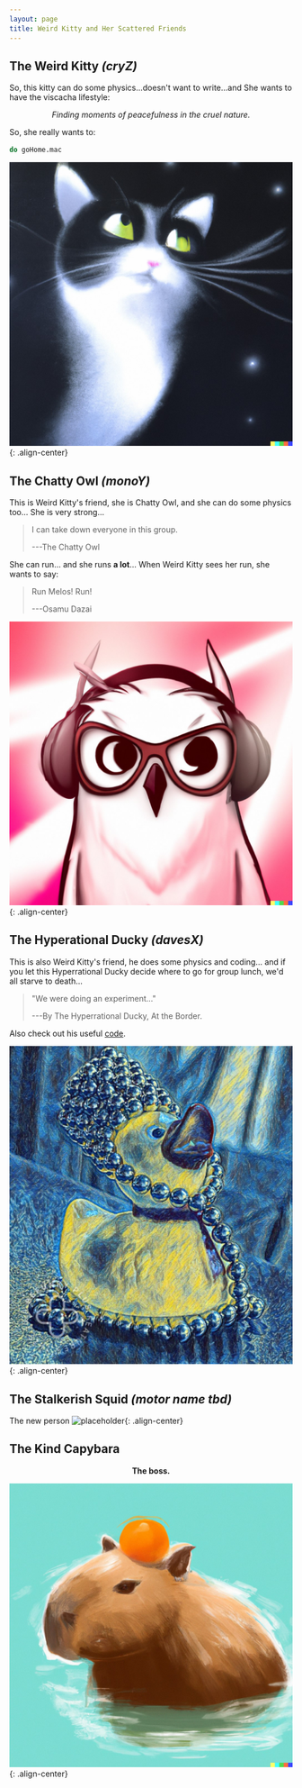 ```yaml
---
layout: page
title: Weird Kitty and Her Scattered Friends
---
```


## The Weird Kitty  _(cryZ)_
So, this kitty can do some physics...doesn't want to write...and She wants to have the viscacha lifestyle:

<p align="center"> <em>Finding moments of peacefulness in the cruel nature.</em> </p>

So, she really wants to:
```sh
do goHome.mac
```
![placeholder](/kitty.jpeg){: .align-center}

## The Chatty Owl  _(monoY)_
This is Weird Kitty's friend, she is Chatty Owl, and she can do some physics too... She is very strong... 

> I can take down everyone in this group.
> 
> ---The Chatty Owl

She can run... and she runs **a lot**... When Weird Kitty sees her run, she wants to say:
>Run Melos! Run!
>
>---Osamu Dazai

![placeholder](/owl.jpeg){: .align-center}

## The Hyperational Ducky   _(davesX)_
This is also Weird Kitty's friend, he does some physics and coding... and if you let this Hyperrational Ducky decide where to go for group lunch, we'd all starve to death...
> "We were doing an experiment..."
> 
> ---By The Hyperrational Ducky, At the Border.


Also check out his useful <a href="https://github.com/Dobrowod?tab=repositories">code</a>.

![placeholder](/duck.jpeg){: .align-center}

## The Stalkerish Squid   _(motor name tbd)_
The new person 
![placeholder](/pic.jpeg){: .align-center}

## The Kind Capybara

<p align="center"><b>The boss.</b></p>


![placeholder](/capybara.jpeg){: .align-center}

